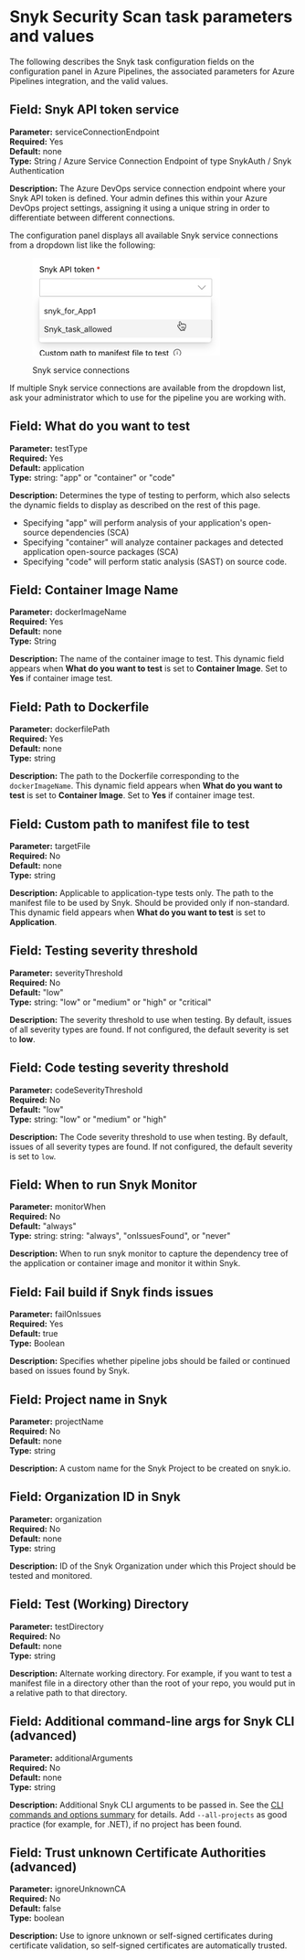 # Snyk Security Scan task parameters and values

The following describes the Snyk task configuration fields on the configuration panel in Azure Pipelines, the associated parameters for Azure Pipelines integration, and the valid values.

## **Field: Snyk API token service**

**Parameter:** serviceConnectionEndpoint\
**Required:** Yes\
**Default:** none\
**Type:** String / Azure Service Connection Endpoint of type SnykAuth / Snyk Authentication

**Description:** The Azure DevOps service connection endpoint where your Snyk API token is defined. Your admin defines this within your Azure DevOps project settings, assigning it using a unique string in order to differentiate between different connections.

The configuration panel displays all available Snyk service connections from a dropdown list like the following:

<figure><img src="../../../.gitbook/assets/image (1) (1) (3) (1) (4) (5) (5).png" alt="Snyk service connections"><figcaption><p>Snyk service connections</p></figcaption></figure>

If multiple Snyk service connections are available from the dropdown list, ask your administrator which to use for the pipeline you are working with.

## **Field: What do you want to test**

**Parameter:** testType\
**Required:** Yes\
**Default:** application\
**Type:** string: "app" or "container" or "code"

**Description:** Determines the type of testing to perform, which also selects the dynamic fields to display as described on the rest of this page.

* Specifying "app" will perform analysis of your application's open-source dependencies (SCA)
* Specifying "container" will analyze container packages and detected application open-source packages (SCA)
* Specifying "code" will perform static analysis (SAST) on source code.

## **Field:** Container Image Name

**Parameter:** dockerImageName\
**Required:** Yes\
**Default:** none\
**Type:** String

**Description:** The name of the container image to test. This dynamic field appears when **What do you want to test** is set to **Container Image**. Set to **Yes** if container image test.

## **Field:** Path to Dockerfile

**Parameter:** dockerfilePath\
**Required:** Yes\
**Default:** none\
**Type:** string

**Description:** The path to the Dockerfile corresponding to the `dockerImageName`. This dynamic field appears when **What do you want to test** is set to **Container Image**. Set to **Yes** if container image test.

## **Field:** Custom path to manifest file to test

**Parameter:** targetFile\
**Required:** No\
**Default:** none\
**Type:** string

**Description:** Applicable to application-type tests only. The path to the manifest file to be used by Snyk. Should be provided only if non-standard. This dynamic field appears when **What do you want to test** is set to **Application**.

## **Field: Testing severity threshold**

**Parameter:** severityThreshold\
**Required:** No\
**Default:** "low"\
**Type:** string: "low" or "medium" or "high" or "critical"

**Description:** The severity threshold to use when testing. By default, issues of all severity types are found. If not configured, the default severity is set to **low**.

## **Field: Code testing severity threshold**

**Parameter:** codeSeverityThreshold\
**Required:** No\
**Default:** "low"\
**Type:** string: "low" or "medium" or "high"

**Description:** The Code severity threshold to use when testing. By default, issues of all severity types are found. If not configured, the default severity is set to `low`.

## **Field: When to run Snyk Monitor**

**Parameter:** monitorWhen\
**Required:** No\
**Default:** "always"\
**Type:** string: string: "always", "onIssuesFound", or "never"

**Description:** When to run snyk monitor to capture the dependency tree of the application or container image and monitor it within Snyk.

## **Field:** Fail build if Snyk finds issues

**Parameter:** failOnIssues\
**Required:** Yes\
**Default:** true\
**Type:** Boolean

**Description:** Specifies whether pipeline jobs should be failed or continued based on issues found by Snyk.

## **Field:** Project name in Snyk

**Parameter:** projectName\
**Required:** No\
**Default:** none\
**Type:** string

**Description:** A custom name for the Snyk Project to be created on snyk.io.

## **Field:** Organization ID in Snyk

**Parameter:** organization\
**Required:** No\
**Default:** none\
**Type:** string

**Description:** ID of the Snyk Organization under which this Project should be tested and monitored.

## **Field:** Test (Working) Directory

**Parameter:** testDirectory\
**Required:** No\
**Default:** none\
**Type:** string

**Description:** Alternate working directory. For example, if you want to test a manifest file in a directory other than the root of your repo, you would put in a relative path to that directory.

## **Field:** Additional command-line args for Snyk CLI (advanced)

**Parameter:** additionalArguments\
**Required:** No\
**Default:** none\
**Type:** string

**Description:** Additional Snyk CLI arguments to be passed in. See the [CLI commands and options summary](../../../snyk-cli/cli-commands-and-options-summary.md) for details. Add `--all-projects` as good practice (for example, for .NET), if no project has been found.

## **Field:** Trust unknown Certificate Authorities (advanced)

**Parameter:** ignoreUnknownCA\
**Required:** No\
**Default:** false\
**Type:** boolean

**Description:** Use to ignore unknown or self-signed certificates during certificate validation, so self-signed certificates are automatically trusted.
